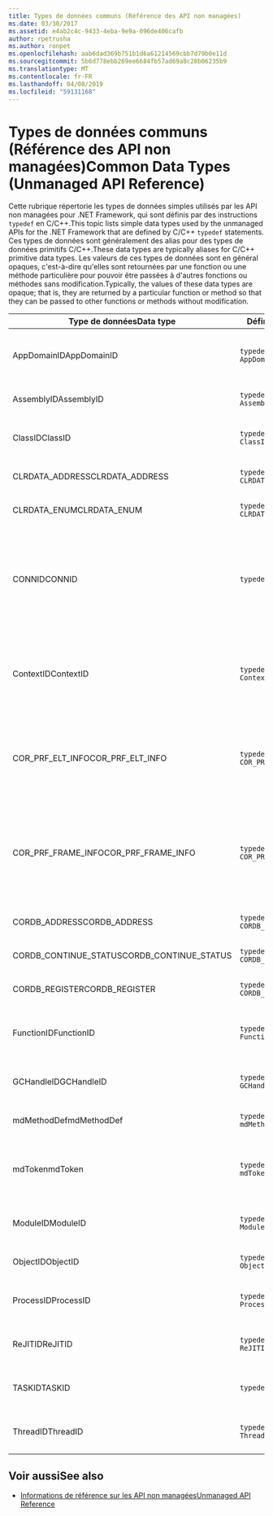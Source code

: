```yaml
---
title: Types de données communs (Référence des API non managées)
ms.date: 03/30/2017
ms.assetid: e4ab2c4c-9433-4eba-9e9a-096de406cafb
author: rpetrusha
ms.author: ronpet
ms.openlocfilehash: aab6dad369b751b1d6a61214569cbb7d79b0e11d
ms.sourcegitcommit: 5b6d778ebb269ee6684fb57ad69a8c28b06235b9
ms.translationtype: MT
ms.contentlocale: fr-FR
ms.lasthandoff: 04/08/2019
ms.locfileid: "59131168"
---
```

# <a name="common-data-types-unmanaged-api-reference"></a><span data-ttu-id="f80dc-102">Types de données communs (Référence des API non managées)</span><span class="sxs-lookup"><span data-stu-id="f80dc-102">Common Data Types (Unmanaged API Reference)</span></span>
<span data-ttu-id="f80dc-103">Cette rubrique répertorie les types de données simples utilisés par les API non managées pour .NET Framework, qui sont définis par des instructions `typedef` en C/C++.</span><span class="sxs-lookup"><span data-stu-id="f80dc-103">This topic lists simple data types used by the unmanaged APIs for the .NET Framework that are defined by C/C++ `typedef` statements.</span></span> <span data-ttu-id="f80dc-104">Ces types de données sont généralement des alias pour des types de données primitifs C/C++.</span><span class="sxs-lookup"><span data-stu-id="f80dc-104">These data types are typically aliases for C/C++ primitive data types.</span></span> <span data-ttu-id="f80dc-105">Les valeurs de ces types de données sont en général opaques, c'est-à-dire qu'elles sont retournées par une fonction ou une méthode particulière pour pouvoir être passées à d'autres fonctions ou méthodes sans modification.</span><span class="sxs-lookup"><span data-stu-id="f80dc-105">Typically, the values of these data types are opaque; that is, they are returned by a particular function or method so that they can be passed to other functions or methods without modification.</span></span>  
  
|<span data-ttu-id="f80dc-106">Type de données</span><span class="sxs-lookup"><span data-stu-id="f80dc-106">Data type</span></span>|<span data-ttu-id="f80dc-107">Définition</span><span class="sxs-lookup"><span data-stu-id="f80dc-107">Definition</span></span>|<span data-ttu-id="f80dc-108">Défini dans</span><span class="sxs-lookup"><span data-stu-id="f80dc-108">Defined in</span></span>|<span data-ttu-id="f80dc-109">Description</span><span class="sxs-lookup"><span data-stu-id="f80dc-109">Description</span></span>|  
|---------------|----------------|----------------|-----------------|  
|<span data-ttu-id="f80dc-110">AppDomainID</span><span class="sxs-lookup"><span data-stu-id="f80dc-110">AppDomainID</span></span>|`typedef UINT_PTR AppDomainID;`|<span data-ttu-id="f80dc-111">corprof.h</span><span class="sxs-lookup"><span data-stu-id="f80dc-111">corprof.h</span></span>|<span data-ttu-id="f80dc-112">L'identificateur d'un domaine d'application.</span><span class="sxs-lookup"><span data-stu-id="f80dc-112">The identifier of an application domain.</span></span>|  
|<span data-ttu-id="f80dc-113">AssemblyID</span><span class="sxs-lookup"><span data-stu-id="f80dc-113">AssemblyID</span></span>|`typedef UINT_PTR AssemblyID;`|<span data-ttu-id="f80dc-114">corprof.h</span><span class="sxs-lookup"><span data-stu-id="f80dc-114">corprof.h</span></span>|<span data-ttu-id="f80dc-115">L'identificateur d'un assembly.</span><span class="sxs-lookup"><span data-stu-id="f80dc-115">The identifier of an assembly.</span></span>|  
|<span data-ttu-id="f80dc-116">ClassID</span><span class="sxs-lookup"><span data-stu-id="f80dc-116">ClassID</span></span>|`typedef UINT_PTR ClassID;`|<span data-ttu-id="f80dc-117">corprof.h</span><span class="sxs-lookup"><span data-stu-id="f80dc-117">corprof.h</span></span>|<span data-ttu-id="f80dc-118">L'identificateur d'une classe managée.</span><span class="sxs-lookup"><span data-stu-id="f80dc-118">The identifier of a managed class.</span></span>|  
|<span data-ttu-id="f80dc-119">CLRDATA_ADDRESS</span><span class="sxs-lookup"><span data-stu-id="f80dc-119">CLRDATA_ADDRESS</span></span>|`typedef ULONG64 CLRDATA_ADDRESS;`|<span data-ttu-id="f80dc-120">clrdata.h</span><span class="sxs-lookup"><span data-stu-id="f80dc-120">clrdata.h</span></span>|<span data-ttu-id="f80dc-121">Une adresse mémoire de 64 bits.</span><span class="sxs-lookup"><span data-stu-id="f80dc-121">A 64-bit memory address.</span></span>|
|<span data-ttu-id="f80dc-122">CLRDATA_ENUM</span><span class="sxs-lookup"><span data-stu-id="f80dc-122">CLRDATA_ENUM</span></span>|`typedef ULONG64 CLRDATA_ADDRESS;`|<span data-ttu-id="f80dc-123">Non disponible</span><span class="sxs-lookup"><span data-stu-id="f80dc-123">Not Available</span></span>|<span data-ttu-id="f80dc-124">Une adresse mémoire de 64 bits.</span><span class="sxs-lookup"><span data-stu-id="f80dc-124">A 64-bit memory address.</span></span>|
|<span data-ttu-id="f80dc-125">CONNID</span><span class="sxs-lookup"><span data-stu-id="f80dc-125">CONNID</span></span>|`typedef DWORD CONNID;`|<span data-ttu-id="f80dc-126">cordebug.h, mscoree.h</span><span class="sxs-lookup"><span data-stu-id="f80dc-126">cordebug.h, mscoree.h</span></span>|<span data-ttu-id="f80dc-127">L'identificateur de connexion pour un thread qui est connecté à une instance de Microsoft SQL Server.</span><span class="sxs-lookup"><span data-stu-id="f80dc-127">The connection identifier for a thread that is connected to an instance of Microsoft SQL Server.</span></span>|  
|<span data-ttu-id="f80dc-128">ContextID</span><span class="sxs-lookup"><span data-stu-id="f80dc-128">ContextID</span></span>|`typedef UINT_PTR ContextID;`|<span data-ttu-id="f80dc-129">corprof.h</span><span class="sxs-lookup"><span data-stu-id="f80dc-129">corprof.h</span></span>|<span data-ttu-id="f80dc-130">L'identificateur du contexte associé à un thread managé particulier.</span><span class="sxs-lookup"><span data-stu-id="f80dc-130">The identifier of the context associated with a particular managed thread.</span></span>|  
|<span data-ttu-id="f80dc-131">COR_PRF_ELT_INFO</span><span class="sxs-lookup"><span data-stu-id="f80dc-131">COR_PRF_ELT_INFO</span></span>|`typedef UINT_PTR COR_PRF_ELT_INFO;`|<span data-ttu-id="f80dc-132">corprof.h</span><span class="sxs-lookup"><span data-stu-id="f80dc-132">corprof.h</span></span>|<span data-ttu-id="f80dc-133">Un handle opaque qui représente des informations sur un frame de pile particulier.</span><span class="sxs-lookup"><span data-stu-id="f80dc-133">An opaque handle that represents information about a particular stack frame.</span></span>|  
|<span data-ttu-id="f80dc-134">COR_PRF_FRAME_INFO</span><span class="sxs-lookup"><span data-stu-id="f80dc-134">COR_PRF_FRAME_INFO</span></span>|`typedef UINT_PTR COR_PRF_FRAME_INFO;`|<span data-ttu-id="f80dc-135">corprof.h</span><span class="sxs-lookup"><span data-stu-id="f80dc-135">corprof.h</span></span>|<span data-ttu-id="f80dc-136">Un handle opaque qui pointe vers un frame de pile.</span><span class="sxs-lookup"><span data-stu-id="f80dc-136">An opaque handle that points to a stack frame.</span></span> <span data-ttu-id="f80dc-137">Il est valide seulement pendant le rappel auquel il est passé.</span><span class="sxs-lookup"><span data-stu-id="f80dc-137">It is valid only during the callback to which it is passed.</span></span>|  
|<span data-ttu-id="f80dc-138">CORDB_ADDRESS</span><span class="sxs-lookup"><span data-stu-id="f80dc-138">CORDB_ADDRESS</span></span>|`typedef ULONG64 CORDB_ADDRESS;`|<span data-ttu-id="f80dc-139">cordebug.h</span><span class="sxs-lookup"><span data-stu-id="f80dc-139">cordebug.h</span></span>|<span data-ttu-id="f80dc-140">Une adresse en mémoire.</span><span class="sxs-lookup"><span data-stu-id="f80dc-140">An address in memory.</span></span>|  
|<span data-ttu-id="f80dc-141">CORDB_CONTINUE_STATUS</span><span class="sxs-lookup"><span data-stu-id="f80dc-141">CORDB_CONTINUE_STATUS</span></span>|`typedef DWORD CORDB_CONTINUE_STATUS;`|<span data-ttu-id="f80dc-142">cordebug.h</span><span class="sxs-lookup"><span data-stu-id="f80dc-142">cordebug.h</span></span>|<span data-ttu-id="f80dc-143">État de la continuation.</span><span class="sxs-lookup"><span data-stu-id="f80dc-143">The continuation status.</span></span>|  
|<span data-ttu-id="f80dc-144">CORDB_REGISTER</span><span class="sxs-lookup"><span data-stu-id="f80dc-144">CORDB_REGISTER</span></span>|`typedef ULONG64 CORDB_REGISTER;`|<span data-ttu-id="f80dc-145">cordebug.h</span><span class="sxs-lookup"><span data-stu-id="f80dc-145">cordebug.h</span></span>|<span data-ttu-id="f80dc-146">La valeur d'un registre du processeur.</span><span class="sxs-lookup"><span data-stu-id="f80dc-146">The value of a CPU register.</span></span>|
|<span data-ttu-id="f80dc-147">FunctionID</span><span class="sxs-lookup"><span data-stu-id="f80dc-147">FunctionID</span></span>|`typedef UINT_PTR FunctionID;`|<span data-ttu-id="f80dc-148">corprof.h</span><span class="sxs-lookup"><span data-stu-id="f80dc-148">corprof.h</span></span>|<span data-ttu-id="f80dc-149">L'identificateur d'une fonction ou d'une méthode.</span><span class="sxs-lookup"><span data-stu-id="f80dc-149">The identifier of a function or method.</span></span>|  
|<span data-ttu-id="f80dc-150">GCHandleID</span><span class="sxs-lookup"><span data-stu-id="f80dc-150">GCHandleID</span></span>|`typedef UINT_PTR GCHandleID;`|<span data-ttu-id="f80dc-151">corprof.h</span><span class="sxs-lookup"><span data-stu-id="f80dc-151">corprof.h</span></span>|<span data-ttu-id="f80dc-152">Un handle de récupération de mémoire.</span><span class="sxs-lookup"><span data-stu-id="f80dc-152">A garbage collection handle.</span></span>|  
|<span data-ttu-id="f80dc-153">mdMethodDef</span><span class="sxs-lookup"><span data-stu-id="f80dc-153">mdMethodDef</span></span>|`typedef mdToken mdMethodDef;`|<span data-ttu-id="f80dc-154">cordebug.h</span><span class="sxs-lookup"><span data-stu-id="f80dc-154">cordebug.h</span></span>|<span data-ttu-id="f80dc-155">Un jeton de définition de méthode.</span><span class="sxs-lookup"><span data-stu-id="f80dc-155">A method definition token.</span></span>|
|<span data-ttu-id="f80dc-156">mdToken</span><span class="sxs-lookup"><span data-stu-id="f80dc-156">mdToken</span></span>|`typedef UINT32 mdToken;`|<span data-ttu-id="f80dc-157">corprof.h</span><span class="sxs-lookup"><span data-stu-id="f80dc-157">corprof.h</span></span>|<span data-ttu-id="f80dc-158">Un jeton de métadonnées (une ligne dans une table de métadonnées).</span><span class="sxs-lookup"><span data-stu-id="f80dc-158">A metadata token (a row in a metadata table).</span></span>|  
|<span data-ttu-id="f80dc-159">ModuleID</span><span class="sxs-lookup"><span data-stu-id="f80dc-159">ModuleID</span></span>|`typedef UINT_PTR ModuleID;`|<span data-ttu-id="f80dc-160">corprof.h</span><span class="sxs-lookup"><span data-stu-id="f80dc-160">corprof.h</span></span>|<span data-ttu-id="f80dc-161">L'identificateur d'un module d'assembly.</span><span class="sxs-lookup"><span data-stu-id="f80dc-161">The identifier of an assembly module.</span></span>|  
|<span data-ttu-id="f80dc-162">ObjectID</span><span class="sxs-lookup"><span data-stu-id="f80dc-162">ObjectID</span></span>|`typedef UINT_PTR ObjectID;`|<span data-ttu-id="f80dc-163">corprof.h</span><span class="sxs-lookup"><span data-stu-id="f80dc-163">corprof.h</span></span>|<span data-ttu-id="f80dc-164">L'identificateur d'un objet.</span><span class="sxs-lookup"><span data-stu-id="f80dc-164">The identifier of an object.</span></span>|  
|<span data-ttu-id="f80dc-165">ProcessID</span><span class="sxs-lookup"><span data-stu-id="f80dc-165">ProcessID</span></span>|`typedef UINT_PTR ProcessID;`|<span data-ttu-id="f80dc-166">corprof.h</span><span class="sxs-lookup"><span data-stu-id="f80dc-166">corprof.h</span></span>|<span data-ttu-id="f80dc-167">L'identificateur d'un processus managé.</span><span class="sxs-lookup"><span data-stu-id="f80dc-167">The identifier of a managed process.</span></span>|  
|<span data-ttu-id="f80dc-168">ReJITID</span><span class="sxs-lookup"><span data-stu-id="f80dc-168">ReJITID</span></span>|`typedef UINT_PTR ReJITID;`|<span data-ttu-id="f80dc-169">corprof.h</span><span class="sxs-lookup"><span data-stu-id="f80dc-169">corprof.h</span></span>|<span data-ttu-id="f80dc-170">Identificateur d'une fonction traitée juste-à-temps.</span><span class="sxs-lookup"><span data-stu-id="f80dc-170">The identifier of a jitted function.</span></span>|  
|<span data-ttu-id="f80dc-171">TASKID</span><span class="sxs-lookup"><span data-stu-id="f80dc-171">TASKID</span></span>|`typedef UINT64 TASKID;`|<span data-ttu-id="f80dc-172">cordebug.h, mscoree.h</span><span class="sxs-lookup"><span data-stu-id="f80dc-172">cordebug.h, mscoree.h</span></span>|<span data-ttu-id="f80dc-173">L’identificateur d’un [ICLRTask](../../../docs/framework/unmanaged-api/hosting/iclrtask-interface.md) instance.</span><span class="sxs-lookup"><span data-stu-id="f80dc-173">The identifier of an [ICLRTask](../../../docs/framework/unmanaged-api/hosting/iclrtask-interface.md) instance.</span></span>|  
|<span data-ttu-id="f80dc-174">ThreadID</span><span class="sxs-lookup"><span data-stu-id="f80dc-174">ThreadID</span></span>|`typedef UINT_PTR ThreadID;`|<span data-ttu-id="f80dc-175">corprof.h</span><span class="sxs-lookup"><span data-stu-id="f80dc-175">corprof.h</span></span>|<span data-ttu-id="f80dc-176">L'identificateur d'un thread managé.</span><span class="sxs-lookup"><span data-stu-id="f80dc-176">The identifier of a managed thread.</span></span>|  
  
## <a name="see-also"></a><span data-ttu-id="f80dc-177">Voir aussi</span><span class="sxs-lookup"><span data-stu-id="f80dc-177">See also</span></span>

- [<span data-ttu-id="f80dc-178">Informations de référence sur les API non managées</span><span class="sxs-lookup"><span data-stu-id="f80dc-178">Unmanaged API Reference</span></span>](../../../docs/framework/unmanaged-api/index.md)
